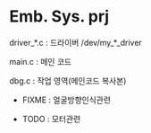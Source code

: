 # Emb. Sys. prj

driver_\*.c : 드라이버 /dev/my_\*_driver

main.c : 메인 코드

dbg.c : 작업 영역(메인코드 복사본)

- FIXME : 얼굴방향인식관련

- TODO : 모터관련
